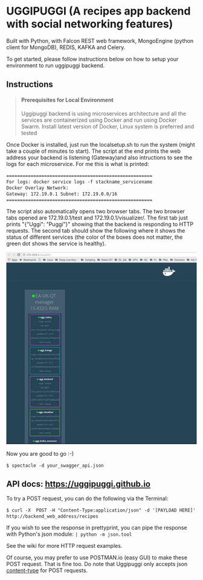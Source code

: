 # UGGIPUGGI (A recipes app backend with social networking features)
Built with Python, with Falcon REST web framework, MongoEngine (python client for MongoDB), 
REDIS, KAFKA and Celery.

To get started, please follow instructions below on how to setup your environment to run uggipuggi backend.

## Instructions

> #### Prerequisites for Local Environment
> Uggipuggi backend is using microservices architecture and all the services are containerized using Docker and run
> using Docker Swarm. Install latest version of Docker, Linux system is preferred and tested

Once Docker is installed, just run the localsetup.sh to run the system (might take a couple of minutes to start). 
The script at the end prints the web address your backend is listening (Gateway)and also intructions to see the 
logs for each microservice. For me this is what is printed:

```
======================================================
For logs: docker service logs -f stackname_servicename
Docker Overlay Network:
Gateway: 172.19.0.1 Subnet: 172.19.0.0/16 
======================================================
```

The script also automatically opens two browser tabs. The two browser tabs opened are 172.19.0.1/test and 
172.19.0.1/visualizer/. The first tab just prints "{"Uggi": "Puggi"}" showing that the backend is responding 
to HTTP requests. The second tab should show the following where it shows the status of different services 
(the color of the boxes does not matter, the green dot shows the service is healthy).

![picture](imgs/docker_swarm_status.jpg)

Now you are good to go :-)

```
$ spectacle -d your_swagger_api.json
```

## API docs: https://uggipuggi.github.io

To try a POST request, you can do the following via the Terminal:

```
$ curl -X  POST -H "Content-Type:application/json" -d '[PAYLOAD HERE]' http://backend_web_address/recipes
```

If you wish to see the response in prettyprint, you can pipe the response with Python's json module: `| python -m json.tool`

See the wiki for more HTTP request examples.

Of course, you may prefer to use POSTMAN.io (easy GUI) to make these POST request. That is fine too.
Do note that Uggipuggi only accepts json [content-type](http://en.wikipedia.org/wiki/Internet_media_type) for POST requests.


